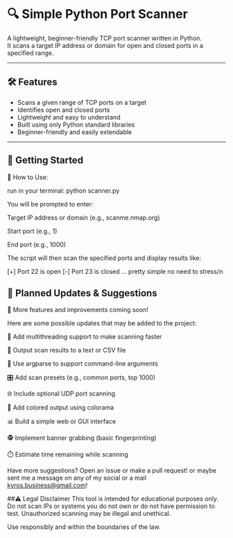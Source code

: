 # 🔍 Simple Python Port Scanner

A lightweight, beginner-friendly TCP port scanner written in Python.  
It scans a target IP address or domain for open and closed ports in a specified range.

---

## 🛠️ Features

- Scans a given range of TCP ports on a target
- Identifies open and closed ports
- Lightweight and easy to understand
- Built using only Python standard libraries
- Beginner-friendly and easily extendable

---

## 🚀 Getting Started

🧪 How to Use:

run in your terminal:
python scanner.py

You will be prompted to enter:

Target IP address or domain (e.g., scanme.nmap.org)

Start port (e.g., 1)

End port (e.g., 1000)

The script will then scan the specified ports and display results like:

[+] Port 22 is open
[-] Port 23 is closed
...
pretty simple no need to stress/n



## 📌 Planned Updates & Suggestions
🎯 More features and improvements coming soon!

Here are some possible updates that may be added to the project:

🧵 Add multithreading support to make scanning faster

📁 Output scan results to a text or CSV file

🧾 Use argparse to support command-line arguments

🎛️ Add scan presets (e.g., common ports, top 1000)

🌐 Include optional UDP port scanning

🎨 Add colored output using colorama

📊 Build a simple web or GUI interface

🕵️ Implement banner grabbing (basic fingerprinting)

⏱️ Estimate time remaining while scanning

Have more suggestions? Open an issue or make a pull request!
or maybe sent me a message on any of my social or a mail kyros.business@gmail.com!



##⚠️ Legal Disclaimer
This tool is intended for educational purposes only.
Do not scan IPs or systems you do not own or do not have permission to test.
Unauthorized scanning may be illegal and unethical.

Use responsibly and within the boundaries of the law.






